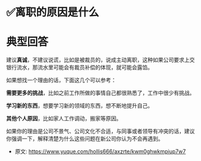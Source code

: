 # ✅离职的原因是什么
<!--page header-->

<a name="obG4t"></a>
# 典型回答

建议**真诚**，不建议说谎，比如是被裁员的，说成主动离职，这种如果公司要求上交银行流水，那流水里可能会有裁员补偿的体现，就可能会露馅。

如果想找一个理由的话，下面这几个可以参考：

**需要更多的挑战**，比如之前工作所做的事情自己都很熟悉了，工作中很少有挑战。

**学习新的东西**，想要学习新的领域的东西，想不断地提升自己。

**其他个人原因**，比如家人工作调动，搬家等原因。

如果你的理由是公司不景气、公司文化不合适，与同事或者领导有冲突的话，建议你强调一下，解释清楚为什么这些问题在新公司你认为不会再遇到。


<!--page footer-->
- 原文: <https://www.yuque.com/hollis666/axzrte/kwm0ghwkmpiup7w7>